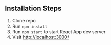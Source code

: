 
## Installation Steps

1. Clone repo
2. Run `npm install`
3. Run `npm start` to start React App dev server 
4. Visit [http://localhost:3000/](http://localhost:3000/)
